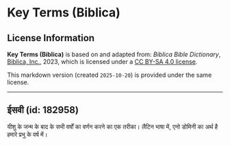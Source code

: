# Key Terms (Biblica)

## License Information

**Key Terms (Biblica)** is based on and adapted from: _Biblica Bible Dictionary_, [Biblica, Inc.](https://www.biblica.com/), 2023, which is licensed under a [CC BY-SA 4.0 license](https://creativecommons.org/licenses/by-sa/4.0/legalcode.en).

This markdown version (created `2025-10-20`) is provided under the same license.



--------------------------------

## ईसवी (id: 182958)

यीशु के जन्म के बाद के सभी वर्षों का वर्णन करने का एक तरीका। लैटिन भाषा में, एनो डोमिनी का अर्थ है हमारे प्रभु के वर्ष में।


